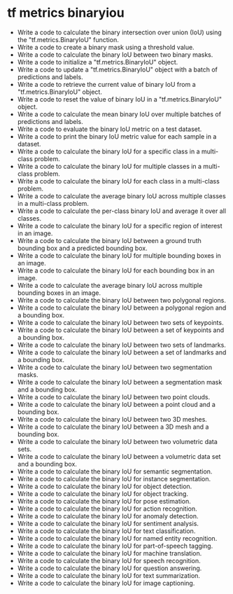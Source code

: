 # tf metrics binaryiou

- Write a code to calculate the binary intersection over union (IoU) using the "tf.metrics.BinaryIoU" function.
- Write a code to create a binary mask using a threshold value.
- Write a code to calculate the binary IoU between two binary masks.
- Write a code to initialize a "tf.metrics.BinaryIoU" object.
- Write a code to update a "tf.metrics.BinaryIoU" object with a batch of predictions and labels.
- Write a code to retrieve the current value of binary IoU from a "tf.metrics.BinaryIoU" object.
- Write a code to reset the value of binary IoU in a "tf.metrics.BinaryIoU" object.
- Write a code to calculate the mean binary IoU over multiple batches of predictions and labels.
- Write a code to evaluate the binary IoU metric on a test dataset.
- Write a code to print the binary IoU metric value for each sample in a dataset.
- Write a code to calculate the binary IoU for a specific class in a multi-class problem.
- Write a code to calculate the binary IoU for multiple classes in a multi-class problem.
- Write a code to calculate the binary IoU for each class in a multi-class problem.
- Write a code to calculate the average binary IoU across multiple classes in a multi-class problem.
- Write a code to calculate the per-class binary IoU and average it over all classes.
- Write a code to calculate the binary IoU for a specific region of interest in an image.
- Write a code to calculate the binary IoU between a ground truth bounding box and a predicted bounding box.
- Write a code to calculate the binary IoU for multiple bounding boxes in an image.
- Write a code to calculate the binary IoU for each bounding box in an image.
- Write a code to calculate the average binary IoU across multiple bounding boxes in an image.
- Write a code to calculate the binary IoU between two polygonal regions.
- Write a code to calculate the binary IoU between a polygonal region and a bounding box.
- Write a code to calculate the binary IoU between two sets of keypoints.
- Write a code to calculate the binary IoU between a set of keypoints and a bounding box.
- Write a code to calculate the binary IoU between two sets of landmarks.
- Write a code to calculate the binary IoU between a set of landmarks and a bounding box.
- Write a code to calculate the binary IoU between two segmentation masks.
- Write a code to calculate the binary IoU between a segmentation mask and a bounding box.
- Write a code to calculate the binary IoU between two point clouds.
- Write a code to calculate the binary IoU between a point cloud and a bounding box.
- Write a code to calculate the binary IoU between two 3D meshes.
- Write a code to calculate the binary IoU between a 3D mesh and a bounding box.
- Write a code to calculate the binary IoU between two volumetric data sets.
- Write a code to calculate the binary IoU between a volumetric data set and a bounding box.
- Write a code to calculate the binary IoU for semantic segmentation.
- Write a code to calculate the binary IoU for instance segmentation.
- Write a code to calculate the binary IoU for object detection.
- Write a code to calculate the binary IoU for object tracking.
- Write a code to calculate the binary IoU for pose estimation.
- Write a code to calculate the binary IoU for action recognition.
- Write a code to calculate the binary IoU for anomaly detection.
- Write a code to calculate the binary IoU for sentiment analysis.
- Write a code to calculate the binary IoU for text classification.
- Write a code to calculate the binary IoU for named entity recognition.
- Write a code to calculate the binary IoU for part-of-speech tagging.
- Write a code to calculate the binary IoU for machine translation.
- Write a code to calculate the binary IoU for speech recognition.
- Write a code to calculate the binary IoU for question answering.
- Write a code to calculate the binary IoU for text summarization.
- Write a code to calculate the binary IoU for image captioning.